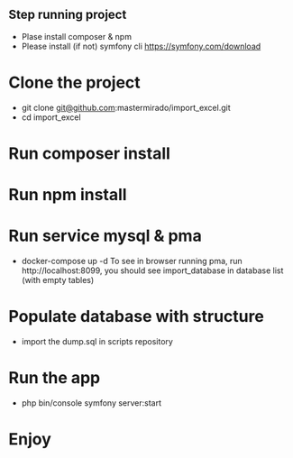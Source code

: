 ## Step running project ##
- Plase install composer & npm
- Please install (if not) symfony cli
https://symfony.com/download

# Clone the project
- git clone git@github.com:mastermirado/import_excel.git
- cd import_excel

# Run composer install

# Run npm install

# Run service mysql & pma
- docker-compose up -d
To see in browser running pma, run http://localhost:8099, you should see import_database in database list (with empty tables)

# Populate database with structure
- import the dump.sql in scripts repository
  
# Run the app
- php bin/console symfony server:start

# Enjoy